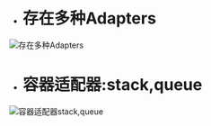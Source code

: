 - # 存在多种Adapters

![存在多种Adapters](https://github.com/havenow/my-C-plus-plus/blob/master/STL%E6%A0%87%E5%87%86%E5%BA%93%E4%B8%8E%E6%B3%9B%E5%9E%8B%E7%BC%96%E7%A8%8B/images/%E5%AD%98%E5%9C%A8%E5%A4%9A%E7%A7%8DAdapters.png)  


- # 容器适配器:stack,queue

![容器适配器stack,queue](https://github.com/havenow/my-C-plus-plus/blob/master/STL%E6%A0%87%E5%87%86%E5%BA%93%E4%B8%8E%E6%B3%9B%E5%9E%8B%E7%BC%96%E7%A8%8B/images/%E5%AE%B9%E5%99%A8%E9%80%82%E9%85%8D%E5%99%A8stack%2Cqueue.png)  


